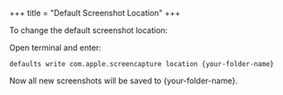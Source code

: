 +++
title = "Default Screenshot Location"
+++

To change the default screenshot location:

Open terminal and enter:

`defaults write com.apple.screencapture location {your-folder-name}`

Now all new screenshots will be saved to {your-folder-name}.
